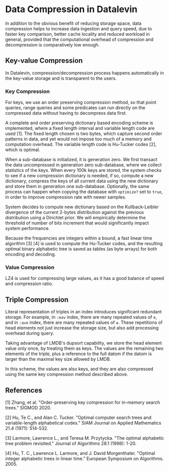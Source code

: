 # Data Compression in Datalevin

In addition to the obvious benefit of reducing storage space, data compression
helps to increase data ingestion and query speed, due to faster key comparison,
better cache locality and reduced workload in general, provided that the
computational overhead of compression and decompression is comparatively low
enough.

## Key-value Compression

In Datalevin, compression/decompression process happens automatically in the key-value storage and is transparent to the users.

### Key Compression

For keys, we use an order preserving compression method, so that point queries,
range queries and some predicates can run directly on the compressed data
without having to decompress data first.

A complete and order preserving dictionary based encoding scheme is implemented,
where a fixed length interval and variable length code are used [1]. The fixed
length chosen is two bytes, which capture second order patterns in data, and yet
would not impose too much of a memory and computation overhead. The variable
length code is Hu-Tucker codes [2], which is optimal.

When a sub-database is initialized, it is generation zero. We first transact the
data uncompressed in generation zero sub-database, where we collect statistics
of the keys. When every 100k keys are stored, the system checks to see if a new
compression dictionary is needed, if so, compute a new dictionary, compress the
keys of all current data using the new dictionary and store them in generation
one sub-database. Optionally, the same process can happen when copying the
database with `optimize?` set to `true`, in order to improve compression rate
with newer samples.

System decides to compute new dictionary based on the Kullback-Leibler
divergence of the current 2-bytes distribution against the previous distribution
using a Dirichlet prior. We will empirically determine the threshold of number
of bits increment that would significantly impact system performance.

Because the frequencies are integers within a bound, a fast linear time
algorithm [3] [4] is used to compute the Hu-Tucker codes, and the resulting
optimal binary alphabetic tree is saved as tables (as byte arrays) for both
encoding and decoding.

### Value Compression

LZ4 is used for compressing large values, as it has a good balance of speed and compression ratio.

## Triple Compression

Literal representation of triples in an index introduces significant redundant
storage. For example, in `:eav` index, there are many repeated values of `e`,
and in `:ave` index, there are many repeated values of `a`. These repetitions of
head elements not just increase the storage size, but also add processing
overhead during query.

Taking advantage of LMDB's dupsort capability, we store the head element value
only once, by treating them as keys. The values are the remaining two elements
of the triple, plus a reference to the full datom if the datom is larger than
the maximal key size allowed by LMDB.

In this scheme, the values are also keys, and they are also compressed using the
same key compression method described above.

## References

[1] Zhang, et al. "Order-preserving key compression for in-memory search trees." SIGMOD 2020.

[2] Hu, Te C., and Alan C. Tucker. "Optimal computer search trees and variable-length alphabetical codes." SIAM Journal on Applied Mathematics 21.4 (1971): 514-532.

[3] Larmore, Lawrence L., and Teresa M. Przytycka. "The optimal alphabetic tree problem revisited." Journal of Algorithms 28.1 (1998): 1-20.

[4] Hu, T. C., Lawrence L. Larmore, and J. David Morgenthaler. "Optimal integer alphabetic trees in linear time." European Symposium on Algorithms. 2005.
